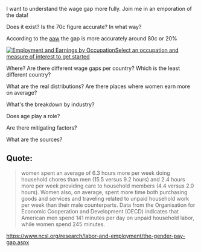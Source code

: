 ---
---


I want to understand the wage gap more fully. Join me in an emporation of the data!

Does it exist? Is the 70c figure accurate? In what way?

According to the [aaw](aauw.org/app/uploads/2020/02/AAUW-2018-SimpleTruth-nsa.pdf) the gap is more accurately around 80c or 20%

<div class='tableauPlaceholder' id='viz1638251436333' style='position: relative'><noscript><a href='https:&#47;&#47;www.dol.gov&#47;'><img alt='Employment and Earnings by OccupationSelect an occupation and measure of interest to get started ' src='https:&#47;&#47;public.tableau.com&#47;static&#47;images&#47;9Z&#47;9ZZWCB3K3&#47;1_rss.png' style='border: none' /></a></noscript><object class='tableauViz'  style='display:none;'><param name='host_url' value='https%3A%2F%2Fpublic.tableau.com%2F' /> <param name='embed_code_version' value='3' /> <param name='path' value='shared&#47;9ZZWCB3K3' /> <param name='toolbar' value='yes' /><param name='static_image' value='https:&#47;&#47;public.tableau.com&#47;static&#47;images&#47;9Z&#47;9ZZWCB3K3&#47;1.png' /> <param name='animate_transition' value='yes' /><param name='display_static_image' value='yes' /><param name='display_spinner' value='yes' /><param name='display_overlay' value='yes' /><param name='display_count' value='yes' /><param name='tabs' value='no' /><param name='language' value='en' /><param name='filter' value='publish=yes' /></object></div>                <script type='text/javascript'>                    var divElement = document.getElementById('viz1638251436333');                    var vizElement = divElement.getElementsByTagName('object')[0];                    if ( divElement.offsetWidth > 800 ) { vizElement.style.width='970px';vizElement.style.height='877px';} else if ( divElement.offsetWidth > 500 ) { vizElement.style.width='970px';vizElement.style.height='877px';} else { vizElement.style.width='100%';vizElement.style.height='739px';}                     var scriptElement = document.createElement('script');                    scriptElement.src = 'https://public.tableau.com/javascripts/api/viz_v1.js';                    vizElement.parentNode.insertBefore(scriptElement, vizElement);                </script>

Where? Are there different wage gaps per country? Which is the least different country?

What are the real distributions? Are there places where women earn more on average?

What's the breakdown by industry?

Does age play a role?

Are there mitigating factors?

What are the sources?


## Quote:
> women spent an average of 6.3 hours more per week doing household chores than men (15.5 versus 9.2 hours) and 2.4 hours more per week providing care to household members (4.4 versus 2.0 hours). Women also, on average, spent more time both purchasing goods and services and traveling related to unpaid household work per week than their male counterparts. Data from the Organisation for Economic Cooperation and Development (OECD) indicates that American men spend 141 minutes per day on unpaid household labor, while women spend 245 minutes. 


https://www.ncsl.org/research/labor-and-employment/the-gender-pay-gap.aspx